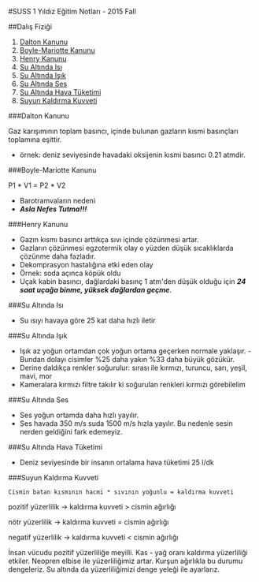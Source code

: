 #SUSS 1 Yıldız Eğitim Notları - 2015 Fall

##Dalış Fiziği

1. [Dalton Kanunu](#dalton-kanunu)
2. [Boyle-Mariotte Kanunu](#boyle-mariotte-kanunu)
3. [Henry Kanunu](#henry-kanunu)
4. [Su Altında Isı](#su-altında-ısı)
5. [Su Altında Işık](#su-altında-ışık)
6. [Su Altında Ses](#su-altında-ses)
7. [Su Altında Hava Tüketimi](#su-altında-hava-tüketimi)
8. [Suyun Kaldırma Kuvveti](#suyun-kaldırma-kuvveti)

###Dalton Kanunu

Gaz karışımının toplam basıncı, içinde bulunan gazların kısmi basınçları toplamına eşittir.

* örnek: deniz seviyesinde havadaki oksijenin kısmi basıncı 0.21 atmdir.

###Boyle-Mariotte Kanunu

P1 * V1 = P2 * V2

- Barotramvaların nedeni
- ***Asla Nefes Tutma!!!***

###Henry Kanunu

- Gazın kısmı basıncı arttıkça sıvı içinde çözünmesi artar.
- Gazların çözünmesi egzotermik olay o yüzden düşük sıcaklıklarda çözünme daha fazladır. 
- Dekomprasyon hastalığına etki eden olay
- Örnek: soda açınca köpük oldu
- Uçak kabin basıncı, dağlardaki basınç 1 atm'den düşük olduğu için ***24 saat uçağa binme, yüksek dağlardan geçme***.

###Su Altında Isı

- Su ısıyı havaya göre 25 kat daha hızlı iletir

###Su Altında Işık

- Işık az yoğun ortamdan  çok yoğun ortama geçerken normale yaklaşır. 
  -Bundan dolayı cisimler %25 daha yakın %33 daha büyük gözükür.
- Derine daldıkça renkler soğurulur: sırası ile kırmızı, turuncu, sarı, yeşil, mavi, mor
- Kameralara kırmızı filtre takılır ki soğurulan renkleri kırmızı görebilelim

###Su Altında Ses

- Ses yoğun ortamda daha hızlı yayılır.
- Ses havada 350 m/s suda 1500 m/s hızla yayılır. Bu nedenle sesin nerden geldiğini fark edemeyiz.

###Su Altında Hava Tüketimi

- Deniz seviyesinde bir insanın ortalama hava tüketimi 25 l/dk

###Suyun Kaldırma Kuvveti

`Cismin batan kısmının hacmi * sıvının yoğunlu = kaldırma kuvveti`

pozitif yüzerlilik -> kaldırma kuvveti > cismin ağırlığı

nötr yüzerlilik -> kaldırma kuvveti = cismin ağırlığı

negatif yüzerlilik -> kaldırma kuvveti < cismin ağırlığı

İnsan vücudu pozitif yüzerliliğe meyilli. 
Kas - yağ oranı kaldırma yüzerliliği etkiler. 
Neopren elbise ile yüzerliliğimiz artar. 
Kurşun ağırlıkla bu durumu dengeleriz.
Su altında da yüzerliliğimizi denge yeleği ile ayarlarız.


